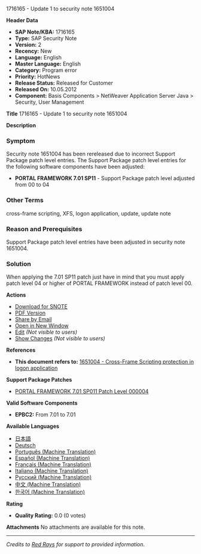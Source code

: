 1716165 - Update 1 to security note 1651004

**Header Data**
- **SAP Note/KBA:** 1716165
- **Type:** SAP Security Note
- **Version:** 2
- **Recency:** New
- **Language:** English
- **Master Language:** English
- **Category:** Program error
- **Priority:** HotNews
- **Release Status:** Released for Customer
- **Released On:** 10.05.2012
- **Component:** Basis Components > NetWeaver Application Server Java > Security, User Management

**Title**
1716165 - Update 1 to security note 1651004

**Description**
### Symptom
Security note 1651004 has been rereleased due to incorrect Support Package patch level entries. The Support Package patch level entries for the following software components have been adjusted:
- **PORTAL FRAMEWORK 7.01 SP11** - Support Package patch level adjusted from 00 to 04

### Other Terms
cross-frame scripting, XFS, logon application, update, update note

### Reason and Prerequisites
Support Package patch level entries have been adjusted in security note 1651004.

### Solution
When applying the 7.01 SP11 patch just have in mind that you must apply patch level 04 or higher of PORTAL FRAMEWORK instead of patch level 00.

**Actions**
- [Download for SNOTE](https://notesdownloads.sap.com/note/0040000017436032017)
- [PDF Version](https://me.sap.com/sap/support/sfm/notes/print/0001716165?language=en-US&token=B164F8BC7456253F36EFD3DF18F84215)
- [Share by Email](https://me.sap.com/notes/0001716165/share)
- [Open in New Window](https://me.sap.com/notes/0001716165/open)
- [Edit](https://i7p.wdf.sap.corp/sap/support/notes/edit/0001716165) *(Not visible to users)*
- [Show Changes](https://me.sap.com/notes/0001716165/compare) *(Not visible to users)*

**References**
- **This document refers to:** [1651004 - Cross-Frame Scripting protection in logon application](https://me.sap.com/notes/1651004)

**Support Package Patches**
- [PORTAL FRAMEWORK 7.01 SP011 Patch Level 000004](https://userapps.support.sap.com/sap/support/swdc/notes?cvnr=01200615320200010816&support_package=SP011&patch_level=000004)

**Valid Software Components**
- **EPBC2:** From 7.01 to 7.01

**Available Languages**
- [日本語](https://me.sap.com/notes/0001716165/J)
- [Deutsch](https://me.sap.com/notes/0001716165/D)
- [Português (Machine Translation)](https://me.sap.com/notes/0001716165/P)
- [Español (Machine Translation)](https://me.sap.com/notes/0001716165/S)
- [Français (Machine Translation)](https://me.sap.com/notes/0001716165/F)
- [Italiano (Machine Translation)](https://me.sap.com/notes/0001716165/I)
- [Русский (Machine Translation)](https://me.sap.com/notes/0001716165/R)
- [中文 (Machine Translation)](https://me.sap.com/notes/0001716165/1)
- [한국어 (Machine Translation)](https://me.sap.com/notes/0001716165/3)

**Rating**
- **Quality Rating:** 0.0 (0 votes)

**Attachments**
No attachments are available for this note.

---

*Credits to [Red Rays](https://redrays.io) for support to provided information.*